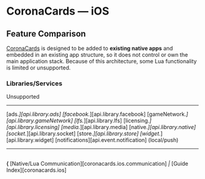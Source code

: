# CoronaCards — iOS

## Feature Comparison

[CoronaCards](http://www.coronacards.com/) is designed to be added to __existing&nbsp;native&nbsp;apps__ and embedded in an existing app structure, so it does not control or own the main application stack. Because of this architecture, some Lua functionality is limited or unsupported.

### Libraries/Services

<div class="inner-table vert-compact">

Unsupported
----------------------------------------------------------------------------------	--------
[ads.*][api.library.ads]
[facebook.*][api.library.facebook]
[gameNetwork.*][api.library.gameNetwork]
[lfs.*][api.library.lfs]
[licensing.*][api.library.licensing]
[media.*][api.library.media]
[native.*][api.library.native]
[socket.*][api.library.socket]
[store.*][api.library.store]
[widget.*][api.library.widget]
[notifications][api.event.notification] (local/push)
----------------------------------------------------------------------------------	--------

</div>


##

<div class="walkthrough-nav">

__&lang;__ [Native/Lua Communication][coronacards.ios.communication] _|_ [Guide Index][coronacards.ios]

</div>
